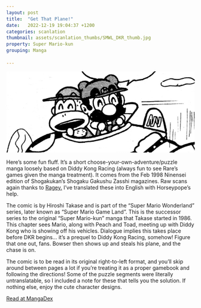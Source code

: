 ```yaml
---
layout: post
title:  "Get That Plane!"
date:   2022-12-19 19:04:37 +1200
categories: scanlation
thumbnail: assets/scanlation_thumbs/SMWL_DKR_thumb.jpg
property: Super Mario-kun
grouping: Manga

---
```


![](/assets/headers/SMWL_DKR_header.png)

Here’s some fun fluff. It’s a short choose-your-own-adventure/puzzle manga loosely based on Diddy Kong Racing (always fun to see Rare’s games given the manga treatment). It comes from the Feb 1998 Ninensei edition of Shogakukan’s Shogaku Gakushu Zasshi magazines. Raw scans again thanks to [Ragey.](https://randomhoohaas.flyingomelette.com/ai/scans/index.html) I’ve translated these into English with Horseypope’s help.

The comic is by Hiroshi Takase and is part of the “Super Mario Wonderland” series, later known as “Super Mario Game Land”. This is the successor series to the original “Super Mario-kun” manga that Takase started in 1986. This chapter sees Mario, along with Peach and Toad, meeting up with Diddy Kong who is showing off his vehicles. Dialogue implies this takes place before DKR begins… it’s a prequel to Diddy Kong Racing, somehow! Figure that one out, fans. Bowser then shows up and steals his plane, and the chase is on.

The comic is to be read in its original right-to-left format, and you’ll skip around between pages a lot if you’re treating it as a proper gamebook and following the directions! Some of the puzzle segments were literally untranslatable, so I included a note for these that tells you the solution. If nothing else, enjoy the cute character designs.

[Read at MangaDex](https://mangadex.org/title/9a557eee-1ba0-48db-ba19-531c479516ce/super-mario-wonderland)